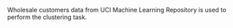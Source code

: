 Wholesale customers data from UCI Machine Learning Repository is used to perform the clustering task.
